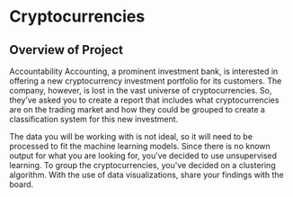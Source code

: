 # Cryptocurrencies
## Overview of Project
Accountability Accounting, a prominent investment bank, is interested in offering a new cryptocurrency investment portfolio for its customers. The company, however, is lost in the vast universe of cryptocurrencies. So, they’ve asked you to create a report that includes what cryptocurrencies are on the trading market and how they could be grouped to create a classification system for this new investment.

The data you will be working with is not ideal, so it will need to be processed to fit the machine learning models. Since there is no known output for what you are looking for, you've decided to use unsupervised learning. To group the cryptocurrencies, you've decided on a clustering algorithm. With the use of data visualizations, share your findings with the board.
